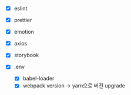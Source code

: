 - [x] eslint
- [x] prettier
- [x] emotion
- [x] axios
- [x] storybook

- [x] .env
  - [x] babel-loader
  - [x] webpack version -> yarn으로 버전 upgrade

